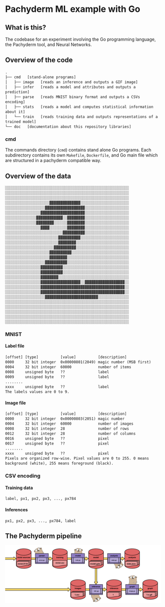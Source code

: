# Pachyderm ML example with Go

## What is this?

The codebase for an experiment involving the Go programming language, the Pachyderm tool, and Neural Networks.

## Overview of the code

```
.
├── cmd   [stand-alone programs]
│   ├── image   [reads an inference and outputs a GIF image]
│   ├── infer   [reads a model and attributes and outputs a prediction]
│   ├── parse   [reads MNIST binary format and outputs a CSVs encoding]
│   ├── stats   [reads a model and computes statistical information about it]
│   └── train   [reads training data and outputs representations of a trained model]
└── doc   [documentation about this repository libraries]
```

### cmd

The commands directory (`cmd`) contains stand alone Go programs. Each subdirectory contains its own `Makefile`, `Dockerfile`, and Go main file which are structured in a pachyderm compatible way.

## Overview of the data

```
░░░░░░░░░░░░░░░░░░░░░░░░░░░░░░░░░░░░░░░░░░░░░░░░░░░░░░░░
░░░░░░░░░░░░░░░░░░░░░░░░░░░░░░░░░░░░░░░░░░░░░░░░░░░░░░░░
░░░░░░░░░░░░░░░░░░░░░░░░░░░░░░░░░░░░░░░░░░░░░░░░░░░░░░░░
░░░░░░░░░░░░░░░░░░░░▓▓▓▓▓▓▓▓▓▓▓▓▓▓░░░░░░░░░░░░░░░░░░░░░░
░░░░░░░░░░░░░░░░░░▓▓▓▓▓▓▓▓▓▓▓▓▓▓▓▓▓▓░░░░░░░░░░░░░░░░░░░░
░░░░░░░░░░░░░░░░▓▓▓▓▓▓▓▓▓▓▓▓▓▓▓▓▓▓▓▓░░░░░░░░░░░░░░░░░░░░
░░░░░░░░░░░░░░▓▓▓▓▓▓▓▓▓▓▓▓░░▓▓▓▓▓▓▓▓░░░░░░░░░░░░░░░░░░░░
░░░░░░░░░░░░░░▓▓▓▓▓▓▓▓░░░░░░▓▓▓▓▓▓▓▓░░░░░░░░░░░░░░░░░░░░
░░░░░░░░░░░░░░░░▓▓▓▓░░░░░░░░▓▓▓▓▓▓▓▓░░░░░░░░░░░░░░░░░░░░
░░░░░░░░░░░░░░░░░░░░░░░░░░▓▓▓▓▓▓▓▓▓▓░░░░░░░░░░░░░░░░░░░░
░░░░░░░░░░░░░░░░░░░░░░░░▓▓▓▓▓▓▓▓▓▓░░░░░░░░░░░░░░░░░░░░░░
░░░░░░░░░░░░░░░░░░░░░░░░▓▓▓▓▓▓▓▓░░░░░░░░░░░░░░░░░░░░░░░░
░░░░░░░░░░░░░░░░░░░░░░▓▓▓▓▓▓▓▓▓▓░░░░░░░░░░░░░░░░░░░░░░░░
░░░░░░░░░░░░░░░░░░░░▓▓▓▓▓▓▓▓▓▓░░░░░░░░░░░░░░░░░░░░░░░░░░
░░░░░░░░░░░░░░░░░░░░▓▓▓▓▓▓▓▓░░░░░░░░░░░░░░░░░░░░░░░░░░░░
░░░░░░░░░░░░░░░░░░▓▓▓▓▓▓▓▓▓▓░░░░░░░░░░░░░░░░░░░░░░░░░░░░
░░░░░░░░░░░░░░░░▓▓▓▓▓▓▓▓▓▓░░░░░░░░░░░░░░░░░░░░░░░░░░░░░░
░░░░░░░░░░░░░░░░▓▓▓▓▓▓▓▓▓▓░░░░░░░░░░░░░░░░░░░░░░░░░░░░░░
░░░░░░░░░░░░░░░░▓▓▓▓▓▓▓▓░░░░░░░░░░░░░░░░░░░░░░░░░░░░░░░░
░░░░░░░░░░░░░░░░▓▓▓▓▓▓▓▓▓▓▓▓▓▓▓▓▓▓░░▓▓▓▓▓▓▓▓▓▓▓▓▓▓▓▓▓▓░░
░░░░░░░░░░░░░░░░▓▓▓▓▓▓▓▓▓▓▓▓▓▓▓▓▓▓▓▓▓▓▓▓▓▓▓▓▓▓▓▓▓▓▓▓▓▓░░
░░░░░░░░░░░░░░░░▓▓▓▓▓▓▓▓▓▓▓▓▓▓▓▓▓▓▓▓▓▓▓▓▓▓▓▓▓▓▓▓▓▓▓▓▓▓░░
░░░░░░░░░░░░░░░░░░▓▓▓▓▓▓▓▓▓▓▓▓▓▓▓▓▓▓▓▓▓▓▓▓░░░░░░░░░░░░░░
░░░░░░░░░░░░░░░░░░░░░░░░░░░░░░░░░░░░░░░░░░░░░░░░░░░░░░░░
░░░░░░░░░░░░░░░░░░░░░░░░░░░░░░░░░░░░░░░░░░░░░░░░░░░░░░░░
░░░░░░░░░░░░░░░░░░░░░░░░░░░░░░░░░░░░░░░░░░░░░░░░░░░░░░░░
░░░░░░░░░░░░░░░░░░░░░░░░░░░░░░░░░░░░░░░░░░░░░░░░░░░░░░░░
░░░░░░░░░░░░░░░░░░░░░░░░░░░░░░░░░░░░░░░░░░░░░░░░░░░░░░░░
```

### MNIST

#### Label file

```
[offset] [type]          [value]          [description] 
0000     32 bit integer  0x00000801(2049) magic number (MSB first) 
0004     32 bit integer  60000            number of items 
0008     unsigned byte   ??               label 
0009     unsigned byte   ??               label 
........ 
xxxx     unsigned byte   ??               label
The labels values are 0 to 9.
```

#### Image file

```
[offset] [type]          [value]          [description] 
0000     32 bit integer  0x00000803(2051) magic number 
0004     32 bit integer  60000            number of images 
0008     32 bit integer  28               number of rows 
0012     32 bit integer  28               number of columns 
0016     unsigned byte   ??               pixel 
0017     unsigned byte   ??               pixel 
........ 
xxxx     unsigned byte   ??               pixel
Pixels are organized row-wise. Pixel values are 0 to 255. 0 means background (white), 255 means foreground (black).
```

### CSV encoding


#### Training data

```
label, px1, px2, px3, ..., px784
```

#### Inferences

```
px1, px2, px3, ..., px784, label
```

## The Pachyderm pipeline

![](doc/img/pachyderm-pipeline.png)
